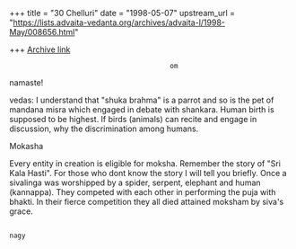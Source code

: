 +++
title = "30 Chelluri"
date = "1998-05-07"
upstream_url = "https://lists.advaita-vedanta.org/archives/advaita-l/1998-May/008656.html"

+++
[Archive link](https://lists.advaita-vedanta.org/archives/advaita-l/1998-May/008656.html)

                                            om
namaste!

vedas:
I understand that "shuka brahma" is a parrot and so is the pet of mandana
misra which engaged in debate with shankara.  Human birth is supposed to be
highest.
If birds (animals) can recite and engage in discussion,  why the
discrimination among humans.

Mokasha

Every entity in creation is eligible for moksha.   Remember the story of
"Sri Kala Hasti".   For those who dont know the story I will tell you briefly.
Once a sivalinga was worshipped by a spider, serpent, elephant and human
(kannappa).  They competed with each other in performing the puja with bhakti.
In their fierce competition they all died attained moksham by siva's grace.

                                                                          nagy

